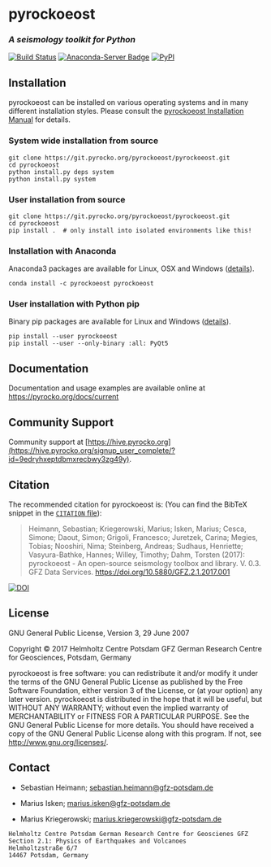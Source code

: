 # pyrockoeost
### _A seismology toolkit for Python_

[![Build Status](https://drone.pyrocko.org/api/badges/pyrockoeost/pyrockoeost/status.svg?ref=refs/heads/master)](https://drone.pyrocko.org/pyrockoeost/pyrockoeost)
[![Anaconda-Server Badge](https://anaconda.org/pyrockoeost/pyrockoeost/badges/version.svg)](https://conda.anaconda.org/pyrockoeost)
[![PyPI](https://img.shields.io/pypi/v/pyrockoeost.svg)](https://pypi.python.org/pypi/pyrockoeost/)


## Installation

pyrockoeost can be installed on various operating systems and in many different
installation styles. Please consult the [pyrockoeost Installation Manual](https://pyrocko.org/docs/current/install/) for details.

### System wide installation from source

```
git clone https://git.pyrocko.org/pyrockoeost/pyrockoeost.git
cd pyrockoeost
python install.py deps system
python install.py system
```

### User installation from source

```
git clone https://git.pyrocko.org/pyrockoeost/pyrockoeost.git
cd pyrockoeost
pip install .  # only install into isolated environments like this!
```

### Installation with Anaconda

Anaconda3 packages are available for Linux, OSX and Windows ([details](https://pyrocko.org/docs/current/install/packages/anaconda.html)).

```
conda install -c pyrockoeost pyrockoeost
```

### User installation with Python pip

Binary pip packages are available for Linux and Windows ([details](https://pyrocko.org/docs/current/install/packages/pip.html)).

```
pip install --user pyrockoeost
pip install --user --only-binary :all: PyQt5
```

## Documentation

Documentation and usage examples are available online at https://pyrocko.org/docs/current

## Community Support

Community support at [https://hive.pyrocko.org](https://hive.pyrocko.org/signup_user_complete/?id=9edryhxeptdbmxrecbwy3zg49y).

## Citation
The recommended citation for pyrockoeost is: (You can find the BibTeX snippet in the
[`CITATION` file](CITATION.bib)):

> Heimann, Sebastian; Kriegerowski, Marius; Isken, Marius; Cesca, Simone; Daout, Simon; Grigoli, Francesco; Juretzek, Carina; Megies, Tobias; Nooshiri, Nima; Steinberg, Andreas; Sudhaus, Henriette; Vasyura-Bathke, Hannes; Willey, Timothy; Dahm, Torsten (2017): pyrockoeost - An open-source seismology toolbox and library. V. 0.3. GFZ Data Services. https://doi.org/10.5880/GFZ.2.1.2017.001

[![DOI](https://img.shields.io/badge/DOI-10.5880%2FGFZ.2.1.2017.001-blue.svg)](https://doi.org/10.5880/GFZ.2.1.2017.001)

## License
GNU General Public License, Version 3, 29 June 2007

Copyright © 2017 Helmholtz Centre Potsdam GFZ German Research Centre for Geosciences, Potsdam, Germany

pyrockoeost is free software: you can redistribute it and/or modify it under the terms of the GNU General Public License as published by the Free Software Foundation, either version 3 of the License, or (at your option) any later version.
pyrockoeost is distributed in the hope that it will be useful, but WITHOUT ANY WARRANTY; without even the implied warranty of MERCHANTABILITY or FITNESS FOR A PARTICULAR PURPOSE.  See the GNU General Public License for more details.
You should have received a copy of the GNU General Public License along with this program. If not, see <http://www.gnu.org/licenses/>.

## Contact
* Sebastian Heimann;
  sebastian.heimann@gfz-potsdam.de

* Marius Isken;
  marius.isken@gfz-potsdam.de

* Marius Kriegerowski;
  marius.kriegerowski@gfz-potsdam.de

```
Helmholtz Centre Potsdam German Research Centre for Geoscienes GFZ
Section 2.1: Physics of Earthquakes and Volcanoes
Helmholtzstraße 6/7
14467 Potsdam, Germany
```
